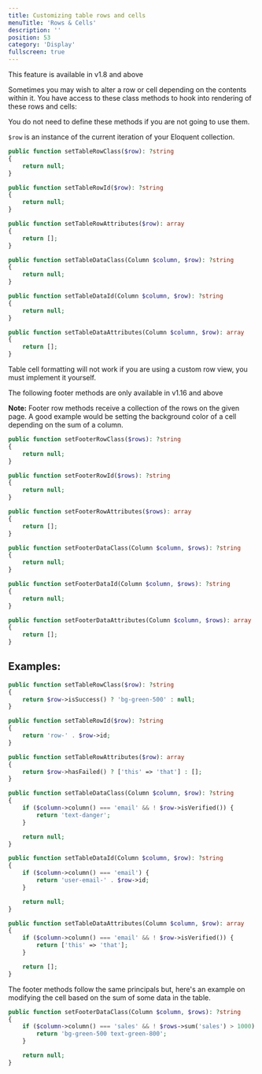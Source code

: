 ```yaml
---
title: Customizing table rows and cells
menuTitle: 'Rows & Cells'
description: ''
position: 53
category: 'Display'
fullscreen: true
---
```


<alert>This feature is available in v1.8 and above</alert>

Sometimes you may wish to alter a row or cell depending on the contents within it. You have access to these class methods to hook into rendering of these rows and cells:

You do not need to define these methods if you are not going to use them.

`$row` is an instance of the current iteration of your Eloquent collection.

```php
public function setTableRowClass($row): ?string
{
    return null;
}
```

```php
public function setTableRowId($row): ?string
{
    return null;
}
```

```php
public function setTableRowAttributes($row): array
{
    return [];
}
```

```php
public function setTableDataClass(Column $column, $row): ?string
{
    return null;
}
```

```php
public function setTableDataId(Column $column, $row): ?string
{
    return null;
}
```

```php
public function setTableDataAttributes(Column $column, $row): array
{
    return [];
}
```

<alert type='warning'>Table cell formatting will not work if you are using a custom row view, you must implement it yourself.</alert>

<alert>The following footer methods are only available in v1.16 and above</alert>

<alert>**Note:** Footer row methods receive a collection of the rows on the given page. A good example would be setting the background color of a cell depending on the sum of a column.</alert>

```php
public function setFooterRowClass($rows): ?string
{
    return null;
}
```

```php
public function setFooterRowId($rows): ?string
{
    return null;
}
```

```php
public function setFooterRowAttributes($rows): array
{
    return [];
}
```

```php
public function setFooterDataClass(Column $column, $rows): ?string
{
    return null;
}
```

```php
public function setFooterDataId(Column $column, $rows): ?string
{
    return null;
}
```

```php
public function setFooterDataAttributes(Column $column, $rows): array
{
    return [];
}
```

## Examples:

```php
public function setTableRowClass($row): ?string
{
    return $row->isSuccess() ? 'bg-green-500' : null;
}
```

```php
public function setTableRowId($row): ?string
{
    return 'row-' . $row->id;
}
```

```php
public function setTableRowAttributes($row): array
{
    return $row->hasFailed() ? ['this' => 'that'] : [];
}
```

```php
public function setTableDataClass(Column $column, $row): ?string
{
    if ($column->column() === 'email' && ! $row->isVerified()) {
        return 'text-danger';
    }

    return null;
}
```

```php
public function setTableDataId(Column $column, $row): ?string
{
    if ($column->column() === 'email') {
        return 'user-email-' . $row->id;
    }

    return null;
}
```

```php
public function setTableDataAttributes(Column $column, $row): array
{
    if ($column->column() === 'email' && ! $row->isVerified()) {
        return ['this' => 'that'];
    }

    return [];
}
```

<alert>The footer methods follow the same principals but, here's an example on modifying the cell based on the sum of some data in the table.</alert>

```php
public function setFooterDataClass(Column $column, $rows): ?string
{
    if ($column->column() === 'sales' && ! $rows->sum('sales') > 1000) {
        return 'bg-green-500 text-green-800';
    }

    return null;
}
```
